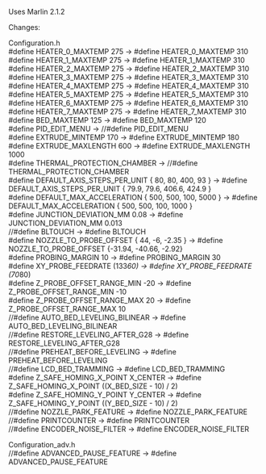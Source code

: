 Uses Marlin 2.1.2  

Changes:  
  
Configuration.h  
#define HEATER_0_MAXTEMP 275 -> #define HEATER_0_MAXTEMP 310  
#define HEATER_1_MAXTEMP 275 -> #define HEATER_1_MAXTEMP 310  
#define HEATER_2_MAXTEMP 275 -> #define HEATER_2_MAXTEMP 310  
#define HEATER_3_MAXTEMP 275 -> #define HEATER_3_MAXTEMP 310  
#define HEATER_4_MAXTEMP 275 -> #define HEATER_4_MAXTEMP 310  
#define HEATER_5_MAXTEMP 275 -> #define HEATER_5_MAXTEMP 310  
#define HEATER_6_MAXTEMP 275 -> #define HEATER_6_MAXTEMP 310  
#define HEATER_7_MAXTEMP 275 -> #define HEATER_7_MAXTEMP 310  
#define BED_MAXTEMP      125 -> #define BED_MAXTEMP      120  
#define PID_EDIT_MENU -> //#define PID_EDIT_MENU  
#define EXTRUDE_MINTEMP 170 -> #define EXTRUDE_MINTEMP 180  
#define EXTRUDE_MAXLENGTH 600 -> #define EXTRUDE_MAXLENGTH 1000  
#define THERMAL_PROTECTION_CHAMBER -> //#define THERMAL_PROTECTION_CHAMBER  
#define DEFAULT_AXIS_STEPS_PER_UNIT   { 80, 80, 400, 93 } -> #define DEFAULT_AXIS_STEPS_PER_UNIT   { 79.9, 79.6, 406.6, 424.9 }  
#define DEFAULT_MAX_ACCELERATION      { 500, 500, 100, 5000 } -> #define DEFAULT_MAX_ACCELERATION      { 500, 500, 100, 1000 }  
#define JUNCTION_DEVIATION_MM 0.08 -> #define JUNCTION_DEVIATION_MM 0.013   
//#define BLTOUCH -> #define BLTOUCH  
#define NOZZLE_TO_PROBE_OFFSET { 44, -6, -2.35 } -> #define NOZZLE_TO_PROBE_OFFSET {-31.94, -40.66, -2.92}  
#define PROBING_MARGIN 10 -> #define PROBING_MARGIN 30  
#define XY_PROBE_FEEDRATE (133*60) -> #define XY_PROBE_FEEDRATE (70*80)  
#define Z_PROBE_OFFSET_RANGE_MIN -20 -> #define Z_PROBE_OFFSET_RANGE_MIN -10  
#define Z_PROBE_OFFSET_RANGE_MAX 20 -> #define Z_PROBE_OFFSET_RANGE_MAX 10  
//#define AUTO_BED_LEVELING_BILINEAR -> #define AUTO_BED_LEVELING_BILINEAR  
//#define RESTORE_LEVELING_AFTER_G28 -> #define RESTORE_LEVELING_AFTER_G28  
//#define PREHEAT_BEFORE_LEVELING -> #define PREHEAT_BEFORE_LEVELING  
//#define LCD_BED_TRAMMING -> #define LCD_BED_TRAMMING  
#define Z_SAFE_HOMING_X_POINT X_CENTER -> #define Z_SAFE_HOMING_X_POINT ((X_BED_SIZE - 10) / 2)  
#define Z_SAFE_HOMING_Y_POINT Y_CENTER -> #define Z_SAFE_HOMING_Y_POINT ((Y_BED_SIZE - 10) / 2)  
//#define NOZZLE_PARK_FEATURE -> #define NOZZLE_PARK_FEATURE  
//#define PRINTCOUNTER -> #define PRINTCOUNTER  
//#define ENCODER_NOISE_FILTER -> #define ENCODER_NOISE_FILTER  
  
Configuration_adv.h  
//#define ADVANCED_PAUSE_FEATURE -> #define ADVANCED_PAUSE_FEATURE  
